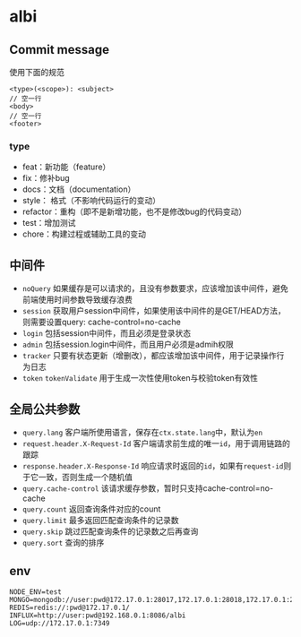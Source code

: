 # albi 

## Commit message

使用下面的规范

```
<type>(<scope>): <subject>
// 空一行
<body>
// 空一行
<footer>
```

### type

- feat：新功能（feature）
- fix：修补bug
- docs：文档（documentation）
- style： 格式（不影响代码运行的变动）
- refactor：重构（即不是新增功能，也不是修改bug的代码变动）
- test：增加测试
- chore：构建过程或辅助工具的变动

## 中间件

- `noQuery` 如果缓存是可以请求的，且没有参数要求，应该增加该中间件，避免前端使用时间参数导致缓存浪费
- `session` 获取用户session中间件，如果使用该中间件的是GET/HEAD方法，则需要设置query: cache-control=no-cache
- `login` 包括session中间件，而且必须是登录状态
- `admin` 包括session.login中间件，而且用户必须是admih权限
- `tracker` 只要有状态更新（增删改），都应该增加该中间件，用于记录操作行为日志
- `token` `tokenValidate` 用于生成一次性使用token与校验token有效性

## 全局公共参数

- `query.lang` 客户端所使用语言，保存在`ctx.state.lang`中，默认为`en`
- `request.header.X-Request-Id` 客户端请求前生成的唯一`id`，用于调用链路的跟踪
- `response.header.X-Response-Id` 响应请求时返回的`id`，如果有`request-id`则于它一致，否则生成一个随机值
- `query.cache-control` 该请求缓存参数，暂时只支持cache-control=no-cache
- `query.count` 返回查询条件对应的count
- `query.limit` 最多返回匹配查询条件的记录数
- `query.skip` 跳过匹配查询条件的记录数之后再查询
- `query.sort` 查询的排序


## env

```
NODE_ENV=test
MONGO=mongodb://user:pwd@172.17.0.1:28017,172.17.0.1:28018,172.17.0.1:28019/albi
REDIS=redis://:pwd@172.17.0.1/
INFLUX=http://user:pwd@192.168.0.1:8086/albi
LOG=udp://172.17.0.1:7349
```
